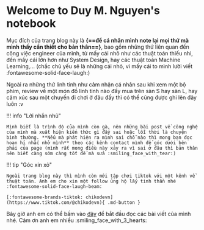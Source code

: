 # Welcome to Duy M. Nguyen's notebook

Mục đích của trang blog này là **{==để cá nhân mình note lại mọi thứ mà mình thấy cần thiết cho bản thân==}**, bao gồm những thứ liên quan đến công việc engineer của mình, từ mấy cái nhỏ như các thuật toán thiếu nhi, đến mấy cái lớn hơn như System Design, hay các thuật toán Machine Learning,... (chắc chủ yếu sẽ là những cái nhỏ, vì mấy cái to mình lười viết :fontawesome-solid-face-laugh:)

Ngoài ra những thứ linh tinh như cảm nhận cá nhân sau khi xem một bộ phim, review về một món đồ linh tinh nào đấy mua trên sàn S hay sàn L, hay cảm xúc sau một chuyến đi chơi ở đâu đấy thì có thể cũng được ghi lên đây luôn :v

!!! info "Lời nhắn nhủ"

    Mình biết là trình độ của mình còn gà, nên những bài post về công nghệ của mình mà xuất hiện kiến thức gì đấy sai hoặc lỗi thời là chuyện bình thường. **Nếu mà phát hiện ra mình sai chỗ nào thì mong bạn đọc hoan hỉ nhắc nhở mình** theo các kênh contact mình để góc dưới bên phải của page (mình rất mong điều này xảy ra vì sai ở đâu thì bản thân nên biết càng sớm càng tốt để mà sửa :smiling_face_with_tear:)

!!! tip "Góc xin xỏ"

    Ngoài trang blog này thì mình còn mới tập chơi tiktok với một kênh về thuật toán. Anh em cho xin một follow ủng hộ lấy tinh thần nhé :fontawesome-solid-face-laugh-beam:

    [:fontawesome-brands-tiktok: chikodevn](https://www.tiktok.com/@chikodevn){ .md-button }

Bây giờ anh em có thể bấm vào [đây](blog/index.md) để bắt đầu đọc các bài viết của mình nhé. Cảm ơn anh em nhiều :smiling_face_with_3_hearts: